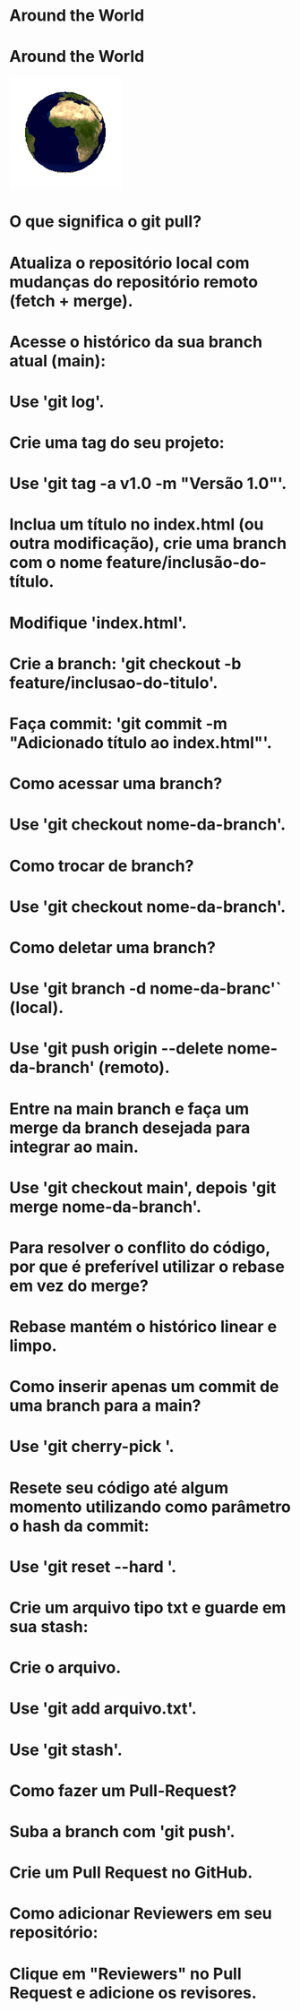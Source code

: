 # Around the World
# Around the World

![](img/planet-earth.gif)

# O que significa o git pull? 
# Atualiza o repositório local com mudanças do repositório remoto (fetch + merge).

# Acesse o histórico da sua branch atual (main): 
# Use 'git log'.

# Crie uma tag do seu projeto: 
# Use 'git tag -a v1.0 -m "Versão 1.0"'.

# Inclua um título no index.html (ou outra modificação), crie uma branch com o nome feature/inclusão-do-título.
# Modifique 'index.html'.
# Crie a branch: 'git checkout -b feature/inclusao-do-titulo'.
# Faça commit: 'git commit -m "Adicionado título ao index.html"'.

# Como acessar uma branch? 
# Use 'git checkout nome-da-branch'.

# Como trocar de branch? 
# Use 'git checkout nome-da-branch'.

# Como deletar uma branch? 
# Use 'git branch -d nome-da-branc'` (local).
# Use 'git push origin --delete nome-da-branch' (remoto).

# Entre na main branch e faça um merge da branch desejada para integrar ao main. 
# Use 'git checkout main', depois 'git merge nome-da-branch'.

# Para resolver o conflito do código, por que é preferível utilizar o rebase em vez do merge? 
# Rebase mantém o histórico linear e limpo.

# Como inserir apenas um commit de uma branch para a main? 
# Use 'git cherry-pick <hash-do-commit>'.

# Resete seu código até algum momento utilizando como parâmetro o hash da commit: 
# Use 'git reset --hard <hash-do-commit>'.

# Crie um arquivo tipo txt e guarde em sua stash: 
# Crie o arquivo.
# Use 'git add arquivo.txt'.
# Use 'git stash'.

# Como fazer um Pull-Request? 
# Suba a branch com 'git push'.
# Crie um Pull Request no GitHub.

# Como adicionar Reviewers em seu repositório: 
# Clique em "Reviewers" no Pull Request e adicione os revisores.